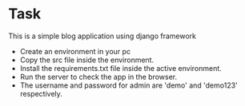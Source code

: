 # Task

This is a simple blog application using django framework

* Create an environment in your pc 
* Copy the src file inside the environment.
* Install the requirements.txt file inside the active environment.
* Run the server to check the app in the browser.
* The username and password for admin are 'demo' and 'demo123' respectively.
